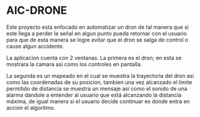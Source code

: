 # AIC-DRONE

Este proyecto esta enfocado en automatizar un dron de tal manera que si este llega a perder la señal 
en algun punto pueda retornar con el usuario para que de esta manera se logre evitar que el dron
se salga de control o cause algun accidente.

La aplicacion cuenta con 2 ventanas. La primera es el dron; en esta se mostrara la camara asi como los controles en pantalla.

La segunda es un mapeado en el cual se muestra la trayectoria del dron asi como las coordenadas de su posicion, tambien una vez alcanzado el limite permitido de distancia se muestra un mensaje asi como el sonido de una alarma dandole a entender al usuario que está alcanzando la distancia máxima, de igual manera si el usuario decide continuar es donde entra en accion el algoritmo.